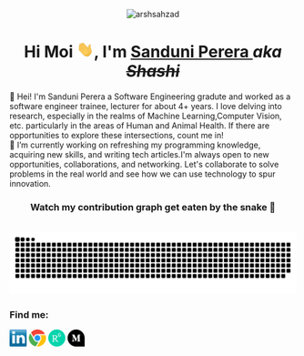 <p align="center"> <img src="https://komarev.com/ghpvc/?username=shashperera" alt="arshsahzad"/></p>

<h1 align="center"> Hi Moi <img width="30px" src="https://github.com/shashperera/shashperera/blob/master/socials/gifs/hi.gif">, I'm <a href="https://arsh.dev"> Sanduni Perera </a><i>aka <del>Shashi</i></del></h1>

👋 Hei! I'm Sanduni Perera a Software Engineering gradute and worked as a software engineer trainee, lecturer for about 4+ years. I love delving into research, especially in the realms of Machine Learning,Computer Vision, etc. particularly in the areas of Human and Animal Health. If there are opportunities to explore these intersections, count me in! \
🔭 I’m currently working on refreshing my programming knowledge, acquiring new skills, and writing tech articles.I'm always open to new opportunities, collaborations, and networking. Let's collaborate to solve problems in the real world and see how we can use technology to spur innovation.


<!-- img src="https://github-readme-stats.vercel.app/api?username=shashperera&show_icons=true&theme=transparent" width="400" -->
<h3 align="center"> Watch my contribution graph get eaten by the snake 🐍</h3> 


<p align="center">
  <br><img src="https://github.com/shashperera/shashperera/blob/output/github-contribution-grid-snake.svg" width="750px">
</p>

### Find me: 
<p> <a href="https://www.linkedin.com/in/sanduni-shashipraba-perera-30723a16a/" target="blank"><img align="center" src="https://github.com/shashperera/shashperera/blob/master/socials/transparent-Linkedin-logo-icon.png" alt="" height="30" /></a>
<a href="https://hackathongoddess.wordpress.com/" target="blank"><img align="center" src="https://github.com/shashperera/shashperera/blob/master/socials/chrome.png" alt="" height="30" /></a>
<a href="https://www.researchgate.net/profile/W-Sanduni-Shashipraba-Perera" target="blank"><img align="center" src="https://github.com/shashperera/shashperera/blob/master/socials/researchgate.png" alt="" height="30" /></a>
<a href="https://medium.com/@shashipraba.56" target="blank"><img align="center" src="https://github.com/shashperera/shashperera/blob/master/socials/medium.png" alt="" height="30" /></a>
</p> 
